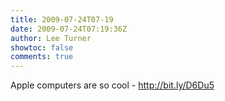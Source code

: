 ```yaml
---
title: 2009-07-24T07-19
date: 2009-07-24T07:19:36Z
author: Lee Turner
showtoc: false
comments: true
---
```


Apple computers are so cool - http://bit.ly/D6Du5

